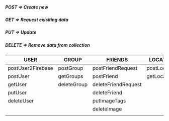    ##### POST     =>   Create new
   ##### GET      =>   Request exisiting data
   ##### PUT      =>   Update
   ##### DELETE   =>   Remove data from collection
   
   
   |  USER             |  GROUP    |     FRIENDS       |  LOCATION   |   IMAGES    |  LOGIN/OUT    |
   |-------------------|-----------|-------------------|-------------|-------------|---------------|  
   |postUser2Firebase  |postGroup  |postFriendRequest  |postLocation |postImageTag |loginWithEmail |       
   |postUser           |getGroups  |postFriend         |getLocation  |getImage     |loginWithGoogle| 
   |getUser            |deleteGroup|deleteFriendRequest|             |getImages    |logout         | 
   |putUser            |           |deleteFriend       |             |getImageTags |
   |deleteUser         |                                             |putImageTags |
   |                   |                                             |deleteImage  |
   |                   |
        
                                                       
           
   
   
   
   
                                            
   
   
   
   
   
   
   
   
             
         
         
                                        
   
   

   
   
                                        
   
   
   
   

